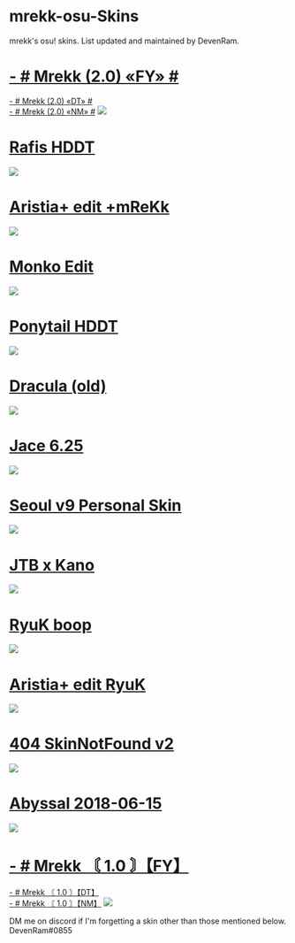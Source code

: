 # mrekk-osu-Skins
mrekk's osu! skins. List updated and maintained by DevenRam.

# [- # Mrekk (2.0) «FY» #](https://drive.google.com/uc?export=download&id=1YVcvs2a4_u0UgFnWbdQK9-Uj2nqTbSHW)
[- # Mrekk (2.0) «DT» #](https://drive.google.com/uc?export=download&id=1413Gc_22h5eQ7-Tw6zF_VxHBo_O3ioFZ)\
[- # Mrekk (2.0) «NM» #](https://drive.google.com/uc?export=download&id=1G9_uXY4cCtpKbGjt_zzrPTRY-isCuqUK)
![](https://i.imgur.com/jydYbHP.png)

# [Rafis HDDT](https://drive.google.com/uc?export=download&id=1hHzgI3DfKLLg6VxKYDPT3kYqXERDM96o)
![](https://i.imgur.com/YULitvx.png)

# [Aristia+ edit +mReKk](https://drive.google.com/file/d/1dVIq3CLLxVQkpvglgFAC2xl24-XzLm6R/view)
![](https://osu.ppy.sh/ss/16816850/4d8c)

# [Monko Edit](https://rektygon.s-ul.eu/r36TbuaU)
![](https://i.imgur.com/8tXwDP0.jpg)

# [Ponytail HDDT](https://gerwi2.s-ul.eu/UpwA6ZsP)
![](https://i.imgur.com/o9VRoFm.png)

# [Dracula (old)](https://www.dropbox.com/s/n57ci29mq0ni815/dracula_final.osk?dl=1)
![](https://skins.osuck.net/uploads/posts/2018-09/1537800520_oqggtfn.jpg)

# [Jace 6.25](https://download2062.mediafire.com/sgw45zsh33cg/r4mclu4kgr600n7/Jace+6.25.osk)
![](https://skins.osuck.net/uploads/posts/2019-07/1563799041_3.jpg)

# [Seoul v9 Personal Skin](https://shigeskinss.s-ul.eu/csrv6H29)
![](https://i.imgur.com/RBEwdpq.png)

# [JTB x Kano](https://puu.sh/F13i5/33ef85de62.osk)
![](https://osu.ppy.sh/ss/15436713/7524)

# [RyuK boop](https://cdn.discordapp.com/attachments/427214130756452353/697696460267061319/boop.osk)
![](https://camo.githubusercontent.com/1baf3104e3be52fbdae1c27a8ed9b55073d0459e/68747470733a2f2f6f73752e7070792e73682f73732f31343733333935372f36636365)

# [Aristia+ edit RyuK](https://download1642.mediafire.com/xwevs8y6vcsg/fmmuq6020lb8sda/Aristia%28Edit%29%2Btrail.osk)
![](https://skins.osuck.net/uploads/posts/2019-07/1561975230_screenshot5519.jpg)

# [404 SkinNotFound v2](https://joofixd.s-ul.eu/Ia93XGt5)
![](https://camo.githubusercontent.com/7a0cf2b830c8f7813f190af0e00575ca13b4e5e0/68747470733a2f2f6f73752e7070792e73682f73732f31333438383938392f61373661)

# [Abyssal 2018-06-15](https://osuskins.net/download/uqQipHZ)
![](https://osuskins.net/screenshots/uqQipHZ.jpg)

# [- # Mrekk 〘 1.0 〙【FY】](https://drive.google.com/uc?export=download&id=11VY0ResQ2AT-48AhAHsGyOvu9jaPGHP5)
[- # Mrekk 〘 1.0 〙【DT】](https://drive.google.com/uc?export=download&id=1zpB8L-wE9HJbDLvDKh--g8n2QMJCDuAi)\
[- # Mrekk 〘 1.0 〙【NM】](https://drive.google.com/uc?export=download&id=1KyfzDBexpJuncrHrVJ5ETZrH3_2IbGYy)
![](https://skins.osuck.net/uploads/posts/2021-01/1611739146_screenshot9120.jpg)

DM me on discord if I'm forgetting a skin other than those mentioned below. DevenRam#0855

